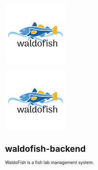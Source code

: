![alt text][logo]

[logo]: https://github.com/larissarodr/waldofish-backend/blob/master/src/main/resources/assets/logo.png "WaldoFish"

![WaldoFish](https://github.com/larissarodr/waldofish-backend/blob/master/src/main/resources/assets/logo.png?raw=true)

# waldofish-backend

WaldoFish is a fish lab management system.

